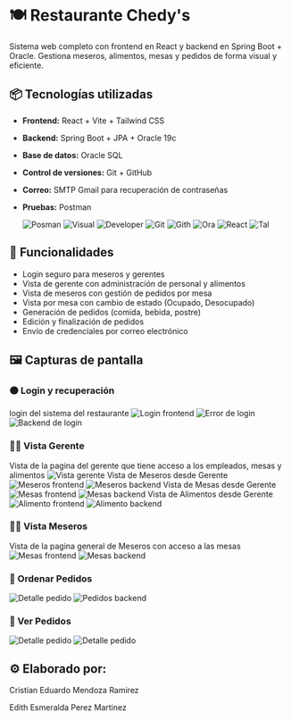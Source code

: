 # 🍽️ Restaurante Chedy's

Sistema web completo con frontend en React y backend en Spring Boot + Oracle. Gestiona meseros, alimentos, mesas y pedidos de forma visual y eficiente.

## 📦 Tecnologías utilizadas

- **Frontend:** React + Vite + Tailwind CSS
- **Backend:** Spring Boot + JPA + Oracle 19c
- **Base de datos:** Oracle SQL
- **Control de versiones:** Git + GitHub
- **Correo:** SMTP Gmail para recuperación de contraseñas
- **Pruebas:** Postman
  
  ![Posman](./Imagenes/Posman.png)
  ![Visual](./Imagenes/Visual.png)
  ![Developer](./Imagenes/DeveloperOracle.png)
  ![Git](./Imagenes/Git.png)
  ![Gith](./Imagenes/Github.png)
  ![Ora](./Imagenes/Oracle.png)
  ![React](./Imagenes/React.png)
  ![Tal](./Imagenes/Talwin.png)

## 🎯 Funcionalidades

- Login seguro para meseros y gerentes
- Vista de gerente con administración de personal y alimentos
- Vista de meseros con gestión de pedidos por mesa
- Vista por mesa con cambio de estado (Ocupado, Desocupado)
- Generación de pedidos (comida, bebida, postre)
- Edición y finalización de pedidos
- Envío de credenciales por correo electrónico

## 🖼️ Capturas de pantalla

### 🟠 Login y recuperación
login del sistema del restaurante
![Login frontend](./Imagenes/LoginFrontend.png)
![Error de login](./Imagenes/LoginBackendError.png)
![Backend de login](./Imagenes/LoginBackend.png)

### 👩‍🍳 Vista Gerente
Vista de la pagina del gerente que tiene acceso a los empleados, mesas y alimentos
![Vista gerente](./Imagenes/GerenteGeneralFrontend.png)
Vista de Meseros desde Gerente
![Meseros frontend](./Imagenes/MeserosGFrontend.png)
![Meseros backend](./Imagenes/MeserosGBackend.png)
Vista de Mesas desde Gerente
![Mesas frontend](./Imagenes/MesasGFrontend.png)
![Mesas backend](./Imagenes/MesasGBackend.png)
Vista de Alimentos desde Gerente
![Alimento frontend](./Imagenes/AlimentoGFrontend.png)
![Alimento backend](./Imagenes/AlimentoGBackend.png)


### 🧑‍🍽️ Vista Meseros
Vista de la pagina general de Meseros con acceso a las mesas 
![Mesas frontend](./Imagenes/MesasMFrontend.png)
![Mesas backend](./Imagenes/MesasMBackend.png)

### 🧾 Ordenar Pedidos
![Detalle pedido](./Imagenes/VerPedido.png)
![Pedidos backend](./Imagenes/PedidosBackend.png)


### 🔧 Ver Pedidos 
![Detalle pedido](./Imagenes/VerPedido.png)
![Detalle pedido](./Imagenes/verpedidobackend.png)

## ⚙️ Elaborado por:
Cristian Eduardo Mendoza Ramirez

Edith Esmeralda Perez Martinez


